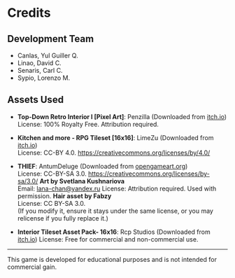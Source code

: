 # Credits

## Development Team
- Canlas, Yul Guiller Q.
- Linao, David C.
- Senaris, Carl C.
- Sypio, Lorenzo M.

## Assets Used
- **Top-Down Retro Interior I [Pixel Art]**: Penzilla (Downloaded from [itch.io](https://penzilla.itch.io/top-down-retro-interior))  
  License: 100% Royalty Free. Attribution required.  
- **Kitchen and more - RPG Tileset [16x16]**: LimeZu (Downloaded from [itch.io](https://limezu.itch.io/kitchen))  
  License: CC-BY 4.0.
  https://creativecommons.org/licenses/by/4.0/  
- **THIEF**: AntumDeluge (Downloaded from [opengameart.org](https://opengameart.org/content/thief-0))  
  License: CC-BY-SA 3.0. https://creativecommons.org/licenses/by-sa/3.0/
    **Art by Svetlana Kushnariova**  
    Email: [lana-chan@yandex.ru](lana-chan@yandex.ru)
    License: Attribution required. Used with permission.
    **Hair asset by Fabzy**  
    License: CC BY-SA 3.0.  
    (If you modify it, ensure it stays under the same license, or you may relicense if you fully replace it.)

- **Interior Tileset Asset Pack- 16x16**: Rcp Studios (Downloaded from [itch.io](https://rcpstd.itch.io/interior-tileset-asset-pack-16x16))
  License: Free for commercial and non-commercial use.
  
---

This game is developed for educational purposes and is not intended for commercial gain.
